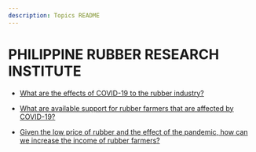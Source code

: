 ```yaml
---
description: Topics README
---
```


# PHILIPPINE RUBBER RESEARCH INSTITUTE


 - [What are the effects of COVID-19 to the rubber industry?](/bureaus/philippine-rubber-research-institute/what-are-the-effects-of-covid-19-to-the-rubber-industry.html)
    
 - [What are available support for rubber farmers that are affected by COVID-19?](/bureaus/philippine-rubber-research-institute/what-are-available-support-for-rubber-farmers-that-are-affected-by-covid-19.html)
    
 - [Given the low price of rubber and the effect of the pandemic, how can we increase the income of rubber farmers?](/bureaus/philippine-rubber-research-institute/given-the-low-price-of-rubber-and-the-effect-of-the-pandemic-how-can-we-increase-the-income-of-rubbe.html)
    
